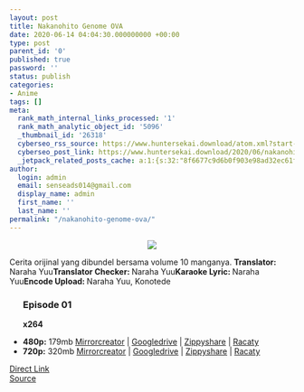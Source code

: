 ```yaml
---
layout: post
title: Nakanohito Genome OVA
date: 2020-06-14 04:04:30.000000000 +00:00
type: post
parent_id: '0'
published: true
password: ''
status: publish
categories:
- Anime
tags: []
meta:
  rank_math_internal_links_processed: '1'
  rank_math_analytic_object_id: '5096'
  _thumbnail_id: '26318'
  cyberseo_rss_source: https://www.huntersekai.download/atom.xml?start-index=151&max-results=150
  cyberseo_post_link: https://www.huntersekai.download/2020/06/nakanohito-genome-ova.html
  _jetpack_related_posts_cache: a:1:{s:32:"8f6677c9d6b0f903e98ad32ec61f8deb";a:2:{s:7:"expires";i:1653332283;s:7:"payload";a:3:{i:0;a:1:{s:2:"id";i:26120;}i:1;a:1:{s:2:"id";i:26112;}i:2;a:1:{s:2:"id";i:26136;}}}}
author:
  login: admin
  email: senseads014@gmail.com
  display_name: admin
  first_name: ''
  last_name: ''
permalink: "/nakanohito-genome-ova/"
---
```

<div class="separator" style="text-align: center;"><a href="https://3.bp.blogspot.com/-9QYnLcP-VM0/XuWgOV6QdmI/AAAAAAAAHgU/qmBfA8CFfn0RBxmG2S5wNACmWgR2r8HhwCLcBGAsYHQ/s1600/103618.jpg" imageanchor="1" style="margin-left: 1em; margin-right: 1em;"><img border="0" data-original-height="318" data-original-width="225" src="{{ site.baseurl }}/assets/2020/06/103618.jpg" /></a></div>
<p>Cerita orijinal yang dibundel bersama volume 10 manganya. <a name="more"></a>
<pekerja><b>Translator: </b><span style="font-weight: normal;">Naraha Yuu</span><b>Translator Checker: </b><span style="font-weight: normal;">Naraha Yuu</span><b>Karaoke Lyric: </b><span>Naraha Yuu</span><b>Encode Upload: </b><span style="font-weight: normal;">Naraha Yuu, Konotede</span></pekerja>
<div class="dl">
<ul />
<h3>Episode 01</h3>
<p><strong>x264</strong>
<li><b>480p:</b> <span id="size">179mb</span> <a href="https://mir.cr/0ORJN8VV">Mirrorcreator</a> | <a href="https://drive.google.com/file/d/18lujAIBDoT8m9bxryjYb8bP-DdfOvnXX/view?usp=sharing">Googledrive</a> | <a href="https://www54.zippyshare.com/v/pdxCI6DP/file.html">Zippyshare</a> | <a href="https://racaty.com/kmbg0l5rqjt4">Racaty</a></li>
<li><b>720p:</b> <span id="size">320mb</span> <a href="https://mir.cr/HMGMI18E">Mirrorcreator</a> | <a href="https://drive.google.com/file/d/1kTOfNvNONW_bHrYnPf7A7TQDH2G5ggHB/view?usp=sharing">Googledrive</a> | <a href="https://www98.zippyshare.com/v/elTZLGsI/file.html">Zippyshare</a> | <a href="https://racaty.com/rtmbxwuyi6n9">Racaty</a></li>
</div>
<link rel="stylesheet" href="https://cdnjs.cloudflare.com/ajax/libs/font-awesome/4.7.0/css/font-awesome.min.css" />
<div class="divbtn"> <a href="https://handymansurrender.com/fihup8buzv?key=94550f7ce39444073321dde3b8782f97" class="btn"><i class="fa fa-download"></i> Direct Link</a> <br /><a href="https://www.huntersekai.download/2020/06/nakanohito-genome-ova.html">Source</a> </div>
